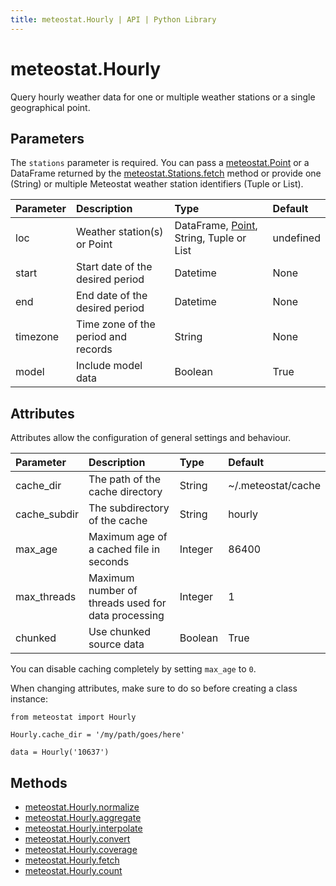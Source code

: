 ```yaml
---
title: meteostat.Hourly | API | Python Library
---
```


# meteostat.Hourly

Query hourly weather data for one or multiple weather stations or a single geographical point.

## Parameters

The `stations` parameter is required. You can pass a [meteostat.Point](/python/api/point) or a DataFrame returned by the [meteostat.Stations.fetch](/python/api/stations/fetch) method or provide one (String) or multiple Meteostat weather station identifiers (Tuple or List).

| **Parameter** | **Description**                     | **Type**                                                     | **Default** |
|:--------------|:------------------------------------|:-------------------------------------------------------------|:------------|
| loc           | Weather station(s) or Point         | DataFrame, [Point](/python/api/point), String, Tuple or List | undefined   |
| start         | Start date of the desired period    | Datetime                                                     | None        |
| end           | End date of the desired period      | Datetime                                                     | None        |
| timezone      | Time zone of the period and records | String                                                       | None        |
| model         | Include model data                  | Boolean                                                      | True        |

## Attributes

Attributes allow the configuration of general settings and behaviour.

| **Parameter** | **Description**                                    | **Type** | **Default**        |
|:--------------|:---------------------------------------------------|:---------|:-------------------|
| cache_dir     | The path of the cache directory                    | String   | ~/.meteostat/cache |
| cache_subdir  | The subdirectory of the cache                      | String   | hourly             |
| max_age       | Maximum age of a cached file in seconds            | Integer  | 86400              |
| max_threads   | Maximum number of threads used for data processing | Integer  | 1                  |
| chunked       | Use chunked source data                            | Boolean  | True               |

You can disable caching completely by setting `max_age` to `0`.

When changing attributes, make sure to do so before creating a class instance:

```python{3}
from meteostat import Hourly

Hourly.cache_dir = '/my/path/goes/here'

data = Hourly('10637')
```

## Methods

* [meteostat.Hourly.normalize](normalize)
* [meteostat.Hourly.aggregate](aggregate)
* [meteostat.Hourly.interpolate](interpolate)
* [meteostat.Hourly.convert](convert)
* [meteostat.Hourly.coverage](coverage)
* [meteostat.Hourly.fetch](fetch)
* [meteostat.Hourly.count](count)
